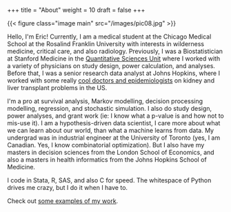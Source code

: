 +++
title = "About"
weight = 10
draft = false
+++

{{< figure class="image main" src="/images/pic08.jpg" >}}

Hello, I'm Eric! Currently, I am a medical student at the Chicago Medical School at the Rosalind Franklin University with interests in wilderness medicine, critical care, and also radiology. Previously, I was a Biostatistician at Stanford Medicine in the [Quantitative Sciences Unit](https://med.stanford.edu/qsu.html) where I worked with a variety of physicians on study design, power calculation, and analyses.  Before that, I was a senior research data analyst at Johns Hopkins, where I worked with some really [cool doctors and epidemiologists](https://transplantepi.org/) on kidney and liver transplant problems in the US.

I'm a pro at survival analysis, Markov modelling, decision processing modelling, regression, and stochastic simulation. I also do study design, power analyses, and grant work (ie: I know what a p-value is and how not to mis-use it). I am a hypothesis-driven data scientist, I care more about what we can learn about our world, than what a machine learns from data. My undergrad was in industrial engineer at the University of Toronto (yes, I am Canadian. Yes, I know combinatorial optimization). But I also have my masters in decision sciences from the London School of Economics, and also a masters in health informatics from the Johns Hopkins School of Medicine.

I code in Stata, R, SAS, and also C for speed. The whitespace of Python drives me crazy, but I do it when I have to.

Check out [some examples of my work](#work). 